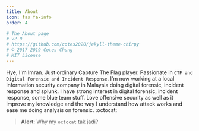 ```yaml
---
title: About
icon: fas fa-info
order: 4

# The About page
# v2.0
# https://github.com/cotes2020/jekyll-theme-chirpy
# © 2017-2019 Cotes Chung
# MIT License
---
```


Hye, I'm Imran. Just ordinary Capture The Flag player. Passionate in `CTF and Digital Forensic and Incident Response`. I'm now working at a local information security company in Malaysia doing digital forensic, incident response and splunk. I have strong interest in digital forensic, incident response, some blue team stuff. Love offensive security as well as it improve my knowledge and the way I understand how attack works and ease me doing analysis on forensic. :octocat:

> **Alert**: Why my `octocat` tak jadi?
